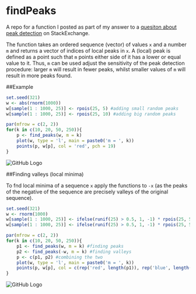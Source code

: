 # findPeaks

A repo for a function I posted as part of my answer to a [quesiton about peak detection](http://stats.stackexchange.com/questions/22974/how-to-find-local-peaks-valleys-in-a-series-of-data/164830#164830) on StackExchange.

The function takes an ordered sequence (vector) of values `x` and a number `m` and returns a vector of indices of local peaks in `x`. A (local) peak is defined as a point such that `m` points either side of it has a lower or equal value to it. Thus, `m`  can be used adjust the sensitivity of the peak detection procedure: larger `m` will result in fewer peaks, whilst smaller values of `m` will result in more peaks found. 

##Example
```r
set.seed(321)
w <- abs(rnorm(1000))
w[sample(1 : 1000, 25)] <- rpois(25, 5) #adding small random peaks
w[sample(1 : 1000, 25)] <- rpois(25, 10) #adding big random peaks

par(mfrow = c(2, 2))
for(k in c(10, 20, 50, 250)){
	p <- find_peaks(w, m = k)
	plot(w, type = 'l', main = paste0('m = ', k))
	points(p, w[p], col = 'red', pch = 19)
}
```

![GitHub Logo](https://raw.githubusercontent.com/stas-g/findPeaks/master/findpeaks.png)

##Finding valleys (local minima)

To fnd local minima of a sequence `x` apply the functions to `-x` (as the peaks of the negative of the sequence are precisely valleys of the original sequence).

```r
set.seed(321)
w <- rnorm(1000)
w[sample(1 : 1000, 25)] <- ifelse(runif(25) > 0.5, 1, -1) * rpois(25, 5) #adding small random peaks/valleys (roughly 50/50)
w[sample(1 : 1000, 25)] <- ifelse(runif(25) > 0.5, 1, -1) * rpois(25, 5) #adding big random peaks/valleys (roughly 50/50)

par(mfrow = c(2, 2))
for(k in c(10, 20, 50, 250)){
	p1 <- find_peaks(w, m = k) #finding peaks
	p2 <- find_peaks(-w, m = k) #finding valleys
	p <- c(p1, p2) #combining the two
	plot(w, type = 'l', main = paste0('m = ', k))
	points(p, w[p], col = c(rep('red', length(p1)), rep('blue', length(p2))), pch = 19)
}
```
![GitHub Logo](https://raw.githubusercontent.com/stas-g/findPeaks/master/findpeaks_valleys.png)
